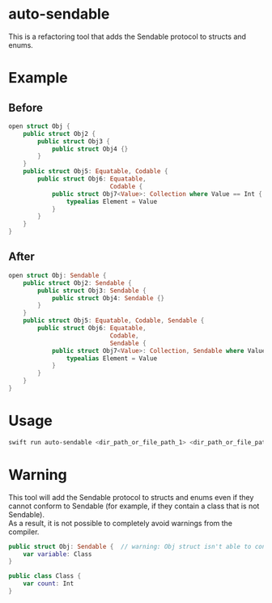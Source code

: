 # auto-sendable
This is a refactoring tool that adds the Sendable protocol to structs and enums.

# Example
## Before

```swift
open struct Obj {
    public struct Obj2 {
        public struct Obj3 {
            public struct Obj4 {}
        }
    }
    public struct Obj5: Equatable, Codable {
        public struct Obj6: Equatable,
                            Codable {
            public struct Obj7<Value>: Collection where Value == Int {
                typealias Element = Value
            }
        }
    }
}
```

## After

```swift
open struct Obj: Sendable {
    public struct Obj2: Sendable {
        public struct Obj3: Sendable {
            public struct Obj4: Sendable {}
        }
    }
    public struct Obj5: Equatable, Codable, Sendable {
        public struct Obj6: Equatable,
                            Codable,
                            Sendable {
            public struct Obj7<Value>: Collection, Sendable where Value == Int {
                typealias Element = Value
            }
        }
    }
}
```

# Usage
```sh
swift run auto-sendable <dir_path_or_file_path_1> <dir_path_or_file_path_2>  ...
```

# Warning
This tool will add the Sendable protocol to structs and enums even if they cannot conform to Sendable (for example, if they contain a class that is not Sendable).  
As a result, it is not possible to completely avoid warnings from the compiler.

```swift
public struct Obj: Sendable {  // warning: Obj struct isn't able to conform to the Sendable protocol.
    var variable: Class
}

public class Class {
    var count: Int
}
```
